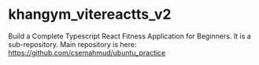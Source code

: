 # khangym_vitereactts_v2

Build a Complete Typescript React Fitness Application for Beginners.
It is a sub-repository. Main repository is here:
https://github.com/csemahmud/ubuntu_practice


